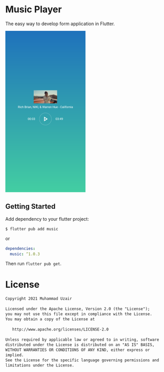 
# Music Player

The easy way to develop form application in Flutter.

<img src="https://github.com/salkuadrat/music/raw/master/screenshot.png" alt="universe" width="250">

## Getting Started

Add dependency to your flutter project:

```
$ flutter pub add music
```

or

```yaml
dependencies:
  music: ^1.0.3
```

Then run `flutter pub get`.

# License

    Copyright 2021 Muhammad Uzair

    Licensed under the Apache License, Version 2.0 (the "License");
    you may not use this file except in compliance with the License.
    You may obtain a copy of the License at

       http://www.apache.org/licenses/LICENSE-2.0

    Unless required by applicable law or agreed to in writing, software
    distributed under the License is distributed on an "AS IS" BASIS,
    WITHOUT WARRANTIES OR CONDITIONS OF ANY KIND, either express or implied.
    See the License for the specific language governing permissions and
    limitations under the License.
